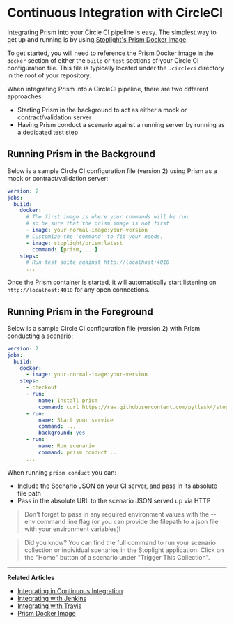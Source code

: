 # Continuous Integration with CircleCI

Integrating Prism into your Circle CI pipeline is easy. The simplest way to get
up and running is by using [Stoplight's Prism Docker
image](https://hub.docker.com/r/stoplight/prism/).

To get started, you will need to reference the Prism Docker image in the
`docker` section of either the `build` or `test` sections of your Circle CI
configuration file. This file is typically located under the `.circleci`
directory in the root of your repository.

When integrating Prism into a CircleCI pipeline, there are two different
approaches:

* Starting Prism in the background to act as either a mock or
  contract/validation server
* Having Prism conduct a scenario against a running server by running as a
  dedicated test step

## Running Prism in the Background

Below is a sample Circle CI configuration file (version 2) using Prism as a
mock or contract/validation server:

```yaml
version: 2
jobs:
  build:
    docker:
      # The first image is where your commands will be run,
      # so be sure that the prism image is not first
      - image: your-normal-image:your-version
      # Customize the 'command' to fit your needs.
      - image: stoplight/prism:latest
        command: [prism, ...]
    steps:
      # Run test suite against http://localhost:4010
      ...
```

Once the Prism container is started, it will automatically start listening on
`http://localhost:4010` for any open connections.

## Running Prism in the Foreground

Below is a sample Circle CI configuration file (version 2) with
Prism conducting a scenario:

```yaml
version: 2
jobs:
  build:
    docker:
      - image: your-normal-image:your-version
    steps:
      - checkout
      - run:
          name: Install prism
          command: curl https://raw.githubusercontent.com/pytlesk4/stoplight-todos/master/prism.sh | sh
      - run:
          name: Start your service
          command: ...
          background: yes
      - run:
          name: Run scenario
          command: prism conduct ...
      ...
```

When running `prism conduct` you can:

* Include the Scenario JSON on your CI server, and pass in its absolute file path
* Pass in the absolute URL to the scenario JSON served up via HTTP

> Don't forget to pass in any required environment values with the --env command
> line flag (or you can provide the filepath to a json file with your environment
> variables)!

> Did you know? You can find the full command to run your scenario collection
> or individual scenarios in the Stoplight application. Click on the "Home"
> button of a scenario under "Trigger This Collection".

---

**Related Articles**
- [Integrating in Continuous Integration](/testing/continuous-integration/overview)
- [Integrating with Jenkins](/testing/continuous-integration/jenkins)
- [Integrating with Travis](/testing/continuous-integration/travis)
- [Prism Docker Image](https://hub.docker.com/r/stoplight/prism/)
